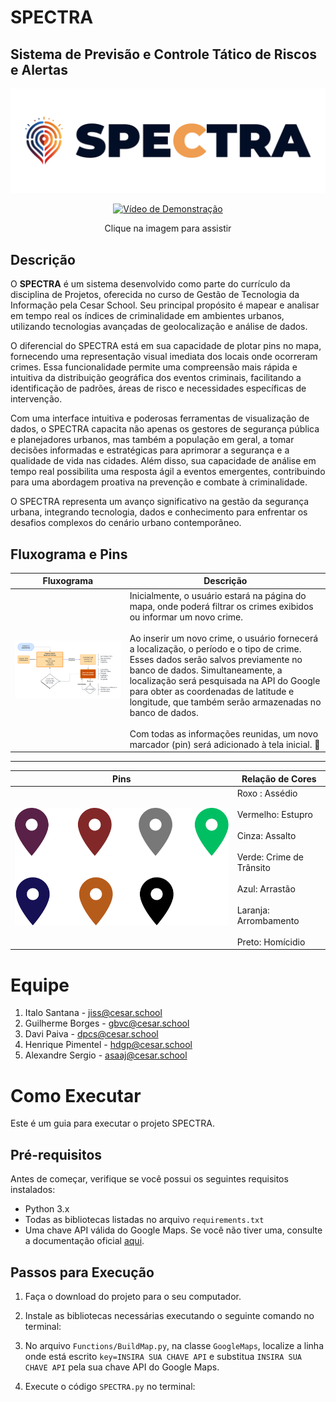 # SPECTRA
## Sistema de Previsão e Controle Tático de Riscos e Alertas

![Logo do Projeto](https://github.com/Ito-Santana/SPECTRA/blob/main/Recursos/Logo/LOGO%20VERTICAL.png)

<p align="center">
  <a href="https://youtu.be/fYQhm1CPDAw">
    <img src="https://img.youtube.com/vi/fYQhm1CPDAw/maxresdefault.jpg" alt="Vídeo de Demonstração">
  </a>
</p>
<p align="center">Clique na imagem para assistir</p>


## Descrição
O **SPECTRA** é um sistema  desenvolvido como parte do currículo da disciplina de Projetos, oferecida no curso de Gestão de Tecnologia da Informação pela Cesar School. Seu principal propósito é mapear e analisar em tempo real os índices de criminalidade em ambientes urbanos, utilizando tecnologias avançadas de geolocalização e análise de dados.

O diferencial do SPECTRA está em sua capacidade de plotar pins no mapa, fornecendo uma representação visual imediata dos locais onde ocorreram crimes. Essa funcionalidade permite uma compreensão mais rápida e intuitiva da distribuição geográfica dos eventos criminais, facilitando a identificação de padrões, áreas de risco e necessidades específicas de intervenção.

Com uma interface intuitiva e poderosas ferramentas de visualização de dados, o SPECTRA capacita não apenas os gestores de segurança pública e planejadores urbanos, mas também a população em geral, a tomar decisões informadas e estratégicas para aprimorar a segurança e a qualidade de vida nas cidades. Além disso, sua capacidade de análise em tempo real possibilita uma resposta ágil a eventos emergentes, contribuindo para uma abordagem proativa na prevenção e combate à criminalidade.

O SPECTRA representa um avanço significativo na gestão da segurança urbana, integrando tecnologia, dados e conhecimento para enfrentar os desafios complexos do cenário urbano contemporâneo.


## Fluxograma e Pins

|  Fluxograma                                    | Descrição                                                                                       |
|------------------------------------------------|-------------------------------------------------------------------------------------------------|
| ![Fluxograma do Projeto](https://github.com/Ito-Santana/SPECTRA/blob/main/Recursos/Fluxograma.png) | Inicialmente, o usuário estará na página do mapa, onde poderá filtrar os crimes exibidos ou informar um novo crime.<br><br>Ao inserir um novo crime, o usuário fornecerá a localização, o período e o tipo de crime. Esses dados serão salvos previamente no banco de dados. Simultaneamente, a localização será pesquisada na API do Google para obter as coordenadas de latitude e longitude, que também serão armazenadas no banco de dados.<br><br>Com todas as informações reunidas, um novo marcador (pin) será adicionado à tela inicial. 🌟 |

------------------------------------------------------------------------------------------------------------------------------------------------------------------------------------

| Pins                               | Relação de Cores                                                                               |
|------------------------------------|------------------------------------------------------------------------------------------------|
| ![Fluxograma do Projeto](https://github.com/Ito-Santana/SPECTRA/blob/main/Recursos/pins.png) | Roxo : Assédio<br><br>Vermelho: Estupro<br><br>Cinza: Assalto<br><br>Verde: Crime de Trânsito<br><br>Azul: Arrastão<br><br>Laranja: Arrombamento<br><br>Preto: Homícidio


# Equipe
1. Italo Santana - jiss@cesar.school
2. Guilherme Borges - gbvc@cesar.school
3. Davi Paiva - dpcs@cesar.school
4. Henrique Pimentel - hdgp@cesar.school 
5. Alexandre Sergio - asaaj@cesar.school

# Como Executar

Este é um guia para executar o projeto SPECTRA.

## Pré-requisitos

Antes de começar, verifique se você possui os seguintes requisitos instalados:

- Python 3.x
- Todas as bibliotecas listadas no arquivo `requirements.txt`
- Uma chave API válida do Google Maps. Se você não tiver uma, consulte a documentação oficial [aqui](https://developers.google.com/maps/documentation/geocoding/overview?hl=pt-br).

## Passos para Execução

1. Faça o download do projeto para o seu computador.

2. Instale as bibliotecas necessárias executando o seguinte comando no terminal:


3. No arquivo `Functions/BuildMap.py`, na classe `GoogleMaps`, localize a linha onde está escrito `key=INSIRA SUA CHAVE API` e substitua `INSIRA SUA CHAVE API` pela sua chave API do Google Maps.

4. Execute o código `SPECTRA.py` no terminal:



